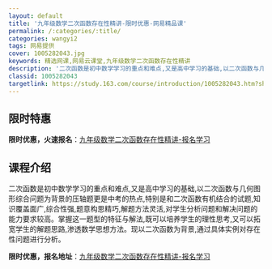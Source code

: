 ```yaml
---
layout: default
title: '九年级数学二次函数存在性精讲-限时优惠-网易精品课'
permalink: /:categories/:title/
categories: wangyi2
tags: 网易提供
cover: 1005282043.jpg
keywords: 精选网课,网易云课堂,九年级数学二次函数存在性精讲
description: '二次函数是初中数学学习的重点和难点,又是高中学习的基础,以二次函数与几何图形综合问题为背景的压轴题更是中考的热点,特别是'
classid: 1005282043
targetlink: https://study.163.com/course/introduction/1005282043.htm?share=1&shareId=1025206652&utm_campaign=share&utm_medium=iphoneShare&utm_source=&utm_u=1025206652
---
```


## 限时特惠

**限时优惠，火速报名**：[九年级数学二次函数存在性精讲-报名学习](https://study.163.com/course/introduction/1005282043.htm?share=1&shareId=1025206652&utm_campaign=share&utm_medium=iphoneShare&utm_source=&utm_u=1025206652)

## 课程介绍

二次函数是初中数学学习的重点和难点,又是高中学习的基础,以二次函数与几何图形综合问题为背景的压轴题更是中考的热点,特别是和二次函数有机结合的试题,知识覆盖面广,综合性强,题意构思精巧,解题方法灵活,对学生分析问题和解决问题的能力要求较高。掌握这一题型的特征与解法,既可以培养学生的理性思考,又可以拓宽学生的解题思路,渗透数学思想方法。现以二次函数为背景,通过具体实例对存在性问题进行分析。

**限时优惠，报名地址**：[九年级数学二次函数存在性精讲-报名学习](https://study.163.com/course/introduction/1005282043.htm?share=1&shareId=1025206652&utm_campaign=share&utm_medium=iphoneShare&utm_source=&utm_u=1025206652)

